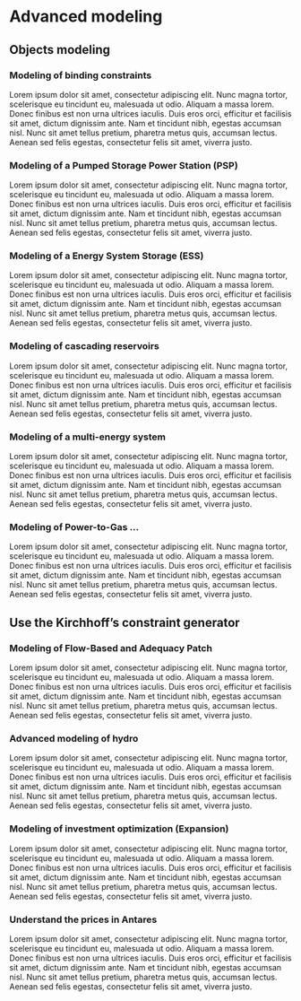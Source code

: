 # Advanced modeling
## Objects modeling
### Modeling of binding constraints
Lorem ipsum dolor sit amet, consectetur adipiscing elit. Nunc magna tortor, scelerisque eu tincidunt eu, malesuada ut odio. Aliquam a massa lorem. Donec finibus est non urna ultrices iaculis. Duis eros orci, efficitur et facilisis sit amet, dictum dignissim ante. Nam et tincidunt nibh, egestas accumsan nisl. Nunc sit amet tellus pretium, pharetra metus quis, accumsan lectus. Aenean sed felis egestas, consectetur felis sit amet, viverra justo.

### Modeling of a Pumped Storage Power Station (PSP)
Lorem ipsum dolor sit amet, consectetur adipiscing elit. Nunc magna tortor, scelerisque eu tincidunt eu, malesuada ut odio. Aliquam a massa lorem. Donec finibus est non urna ultrices iaculis. Duis eros orci, efficitur et facilisis sit amet, dictum dignissim ante. Nam et tincidunt nibh, egestas accumsan nisl. Nunc sit amet tellus pretium, pharetra metus quis, accumsan lectus. Aenean sed felis egestas, consectetur felis sit amet, viverra justo.

### Modeling of a Energy System Storage (ESS)
Lorem ipsum dolor sit amet, consectetur adipiscing elit. Nunc magna tortor, scelerisque eu tincidunt eu, malesuada ut odio. Aliquam a massa lorem. Donec finibus est non urna ultrices iaculis. Duis eros orci, efficitur et facilisis sit amet, dictum dignissim ante. Nam et tincidunt nibh, egestas accumsan nisl. Nunc sit amet tellus pretium, pharetra metus quis, accumsan lectus. Aenean sed felis egestas, consectetur felis sit amet, viverra justo.

### Modeling  of cascading reservoirs
Lorem ipsum dolor sit amet, consectetur adipiscing elit. Nunc magna tortor, scelerisque eu tincidunt eu, malesuada ut odio. Aliquam a massa lorem. Donec finibus est non urna ultrices iaculis. Duis eros orci, efficitur et facilisis sit amet, dictum dignissim ante. Nam et tincidunt nibh, egestas accumsan nisl. Nunc sit amet tellus pretium, pharetra metus quis, accumsan lectus. Aenean sed felis egestas, consectetur felis sit amet, viverra justo.

### Modeling of a multi-energy system
Lorem ipsum dolor sit amet, consectetur adipiscing elit. Nunc magna tortor, scelerisque eu tincidunt eu, malesuada ut odio. Aliquam a massa lorem. Donec finibus est non urna ultrices iaculis. Duis eros orci, efficitur et facilisis sit amet, dictum dignissim ante. Nam et tincidunt nibh, egestas accumsan nisl. Nunc sit amet tellus pretium, pharetra metus quis, accumsan lectus. Aenean sed felis egestas, consectetur felis sit amet, viverra justo.

### Modeling of  Power-to-Gas …
Lorem ipsum dolor sit amet, consectetur adipiscing elit. Nunc magna tortor, scelerisque eu tincidunt eu, malesuada ut odio. Aliquam a massa lorem. Donec finibus est non urna ultrices iaculis. Duis eros orci, efficitur et facilisis sit amet, dictum dignissim ante. Nam et tincidunt nibh, egestas accumsan nisl. Nunc sit amet tellus pretium, pharetra metus quis, accumsan lectus. Aenean sed felis egestas, consectetur felis sit amet, viverra justo.

## Use the Kirchhoff’s constraint generator
### Modeling of Flow-Based and Adequacy Patch
Lorem ipsum dolor sit amet, consectetur adipiscing elit. Nunc magna tortor, scelerisque eu tincidunt eu, malesuada ut odio. Aliquam a massa lorem. Donec finibus est non urna ultrices iaculis. Duis eros orci, efficitur et facilisis sit amet, dictum dignissim ante. Nam et tincidunt nibh, egestas accumsan nisl. Nunc sit amet tellus pretium, pharetra metus quis, accumsan lectus. Aenean sed felis egestas, consectetur felis sit amet, viverra justo.

### Advanced modeling of hydro
Lorem ipsum dolor sit amet, consectetur adipiscing elit. Nunc magna tortor, scelerisque eu tincidunt eu, malesuada ut odio. Aliquam a massa lorem. Donec finibus est non urna ultrices iaculis. Duis eros orci, efficitur et facilisis sit amet, dictum dignissim ante. Nam et tincidunt nibh, egestas accumsan nisl. Nunc sit amet tellus pretium, pharetra metus quis, accumsan lectus. Aenean sed felis egestas, consectetur felis sit amet, viverra justo.

### Modeling of investment optimization (Expansion)
Lorem ipsum dolor sit amet, consectetur adipiscing elit. Nunc magna tortor, scelerisque eu tincidunt eu, malesuada ut odio. Aliquam a massa lorem. Donec finibus est non urna ultrices iaculis. Duis eros orci, efficitur et facilisis sit amet, dictum dignissim ante. Nam et tincidunt nibh, egestas accumsan nisl. Nunc sit amet tellus pretium, pharetra metus quis, accumsan lectus. Aenean sed felis egestas, consectetur felis sit amet, viverra justo.

### Understand the prices in Antares
Lorem ipsum dolor sit amet, consectetur adipiscing elit. Nunc magna tortor, scelerisque eu tincidunt eu, malesuada ut odio. Aliquam a massa lorem. Donec finibus est non urna ultrices iaculis. Duis eros orci, efficitur et facilisis sit amet, dictum dignissim ante. Nam et tincidunt nibh, egestas accumsan nisl. Nunc sit amet tellus pretium, pharetra metus quis, accumsan lectus. Aenean sed felis egestas, consectetur felis sit amet, viverra justo.
